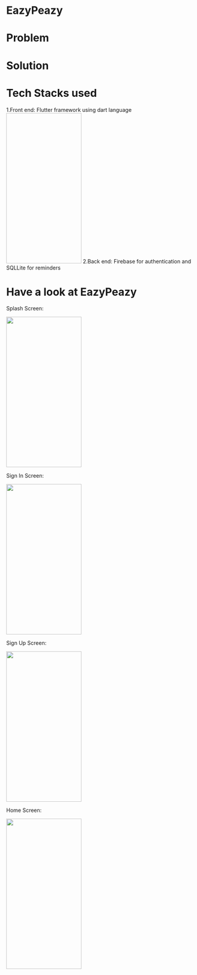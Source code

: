 # EazyPeazy
# Problem 
# Solution
# Tech Stacks used
1.Front end: Flutter framework using dart language
<img src =  " " width = "200" height = "400" >
2.Back end: Firebase for authentication and SQLLite for reminders
# Have a look at EazyPeazy
Splash Screen:

<img src =  "https://user-images.githubusercontent.com/100767035/219872705-922d654b-87e4-44ad-a786-ada517fc37d2.png" width = "200" height = "400" >

Sign In Screen:

<img src =  "https://user-images.githubusercontent.com/100767035/219872839-deebbb9d-3af3-4f10-8586-cb7decd0fb04.png" width = "200" height = "400" >

Sign Up Screen:

<img src =  " https://user-images.githubusercontent.com/100767035/219872847-e24bb427-1475-4565-ac96-059bf1c683a9.png" width = "200" height = "400" >

Home Screen:

<img src =  "https://user-images.githubusercontent.com/100767035/219857061-8d902d4a-c152-439a-9449-52497e6ea4df.png" width = "200" height = "400" >

